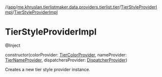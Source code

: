 //[app](../../../index.md)/[me.khruslan.tierlistmaker.data.providers.tierlist.tier](../index.md)/[TierStyleProviderImpl](index.md)/[TierStyleProviderImpl](-tier-style-provider-impl.md)

# TierStyleProviderImpl

@Inject

constructor(colorProvider: [TierColorProvider](../-tier-color-provider/index.md), nameProvider: [TierNameProvider](../-tier-name-provider/index.md), dispatchersProvider: [DispatcherProvider](../../me.khruslan.tierlistmaker.data.providers.dispatchers/-dispatcher-provider/index.md))

Creates a new tier style provider instance.
